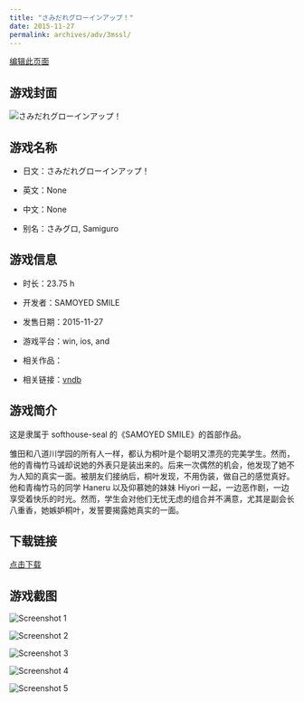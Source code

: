```yaml
---
title: "さみだれグローインアップ！"
date: 2015-11-27
permalink: archives/adv/3mssl/
---
```

[编辑此页面](https://github.com/ACG-3/ADV3-source/blob/main/source/_posts/%E3%81%95%E3%81%BF%E3%81%A0%E3%82%8C%E3%82%B0%E3%83%AD%E3%83%BC%E3%82%A4%E3%83%B3%E3%82%A2%E3%83%83%E3%83%97%EF%BC%81.md)

## 游戏封面

![さみだれグローインアップ！](https://pan.timero.xyz/d/onedrive/img_lib_001/%E3%81%95%E3%81%BF%E3%81%A0%E3%82%8C%E3%82%B0%E3%83%AD%E3%83%BC%E3%82%A4%E3%83%B3%E3%82%A2%E3%83%83%E3%83%97%EF%BC%81_cover.avif)


## 游戏名称

- 日文：さみだれグローインアップ！
- 英文：None
- 中文：None

- 别名：さみグロ, Samiguro


## 游戏信息

- 时长：23.75 h
- 开发者：SAMOYED SMILE
- 发售日期：2015-11-27
- 游戏平台：win, ios, and
- 相关作品：

- 相关链接：[vndb](https://vndb.org/v17985)


## 游戏简介

这是隶属于 softhouse-seal 的《SAMOYED SMILE》的首部作品。

雏田和八道川学园的所有人一样，都认为桐叶是个聪明又漂亮的完美学生。然而，他的青梅竹马诚却说她的外表只是装出来的。后来一次偶然的机会，他发现了她不为人知的真实一面。被朋友们接纳后，桐叶发现，不用伪装，做自己的感觉真好。他和青梅竹马的同学 Haneru 以及仰慕她的妹妹 Hiyori 一起，一边恶作剧，一边享受着快乐的时光。然而，学生会对他们无忧无虑的组合并不满意，尤其是副会长八重香，她嫉妒桐叶，发誓要揭露她真实的一面。




## 下载链接

[点击下载](https://pan.timero.xyz/onedrive/adv_lib_001/%E3%81%95%E3%81%BF%E3%81%A0%E3%82%8C%E3%82%B0%E3%83%AD%E3%83%BC%E3%82%A4%E3%83%B3%E3%82%A2%E3%83%83%E3%83%97%EF%BC%81)


## 游戏截图


![Screenshot 1](https://pan.timero.xyz/d/onedrive/img_lib_001/%E3%81%95%E3%81%BF%E3%81%A0%E3%82%8C%E3%82%B0%E3%83%AD%E3%83%BC%E3%82%A4%E3%83%B3%E3%82%A2%E3%83%83%E3%83%97%EF%BC%81_Screenshot_1.avif)

![Screenshot 2](https://pan.timero.xyz/d/onedrive/img_lib_001/%E3%81%95%E3%81%BF%E3%81%A0%E3%82%8C%E3%82%B0%E3%83%AD%E3%83%BC%E3%82%A4%E3%83%B3%E3%82%A2%E3%83%83%E3%83%97%EF%BC%81_Screenshot_2.avif)

![Screenshot 3](https://pan.timero.xyz/d/onedrive/img_lib_001/%E3%81%95%E3%81%BF%E3%81%A0%E3%82%8C%E3%82%B0%E3%83%AD%E3%83%BC%E3%82%A4%E3%83%B3%E3%82%A2%E3%83%83%E3%83%97%EF%BC%81_Screenshot_3.avif)

![Screenshot 4](https://pan.timero.xyz/d/onedrive/img_lib_001/%E3%81%95%E3%81%BF%E3%81%A0%E3%82%8C%E3%82%B0%E3%83%AD%E3%83%BC%E3%82%A4%E3%83%B3%E3%82%A2%E3%83%83%E3%83%97%EF%BC%81_Screenshot_4.avif)

![Screenshot 5](https://pan.timero.xyz/d/onedrive/img_lib_001/%E3%81%95%E3%81%BF%E3%81%A0%E3%82%8C%E3%82%B0%E3%83%AD%E3%83%BC%E3%82%A4%E3%83%B3%E3%82%A2%E3%83%83%E3%83%97%EF%BC%81_Screenshot_5.avif)


